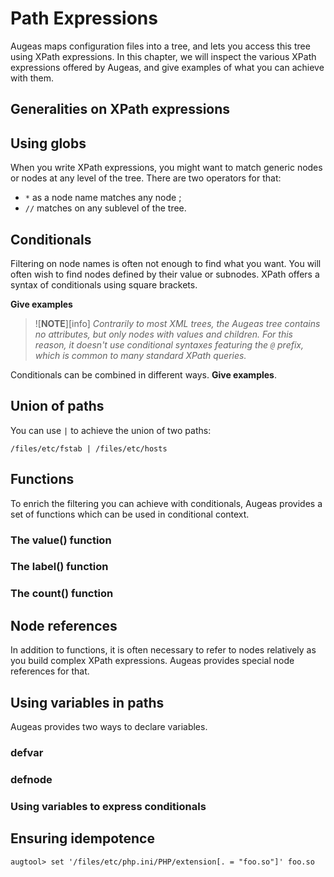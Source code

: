 # Path Expressions 

Augeas maps configuration files into a tree, and lets you access this tree using XPath expressions.
In this chapter, we will inspect the various XPath expressions offered by Augeas, and give examples of what you can achieve with them.


## Generalities on XPath expressions 


## Using globs 

When you write XPath expressions, you might want to match generic nodes or nodes at any level of the tree. There are two operators for that:

* `*` as a node name matches any node ;
* `//` matches on any sublevel of the tree.


## Conditionals 

Filtering on node names is often not enough to find what you want. You will often wish to find nodes defined by their value or subnodes. XPath offers a syntax of conditionals using square brackets.

__Give examples__


> ![**NOTE**][info]  *Contrarily to most XML trees, the Augeas tree contains no attributes, but only nodes with values and children. For this reason, it doesn't use conditional syntaxes featuring the `@` prefix, which is common to many standard XPath queries.*

Conditionals can be combined in different ways. __Give examples__.


## Union of paths

You can use ` | ` to achieve the union of two paths:

	/files/etc/fstab | /files/etc/hosts



## Functions 

To enrich the filtering you can achieve with conditionals, Augeas provides a set of functions which can be used in conditional context.


### The value() function 

### The label() function 

### The count() function 


## Node references 

In addition to functions, it is often necessary to refer to nodes relatively as you build complex XPath expressions. Augeas provides special node references for that.





## Using variables in paths 

Augeas provides two ways to declare variables.


### defvar 


### defnode 


### Using variables to express conditionals 


## Ensuring idempotence

	augtool> set '/files/etc/php.ini/PHP/extension[. = "foo.so"]' foo.so


